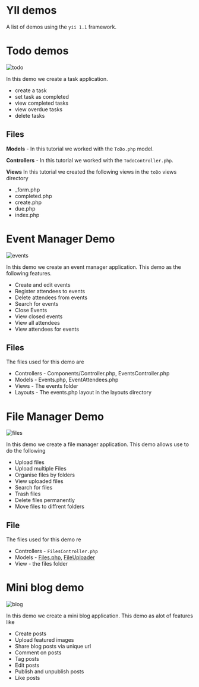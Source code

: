 # YII demos

A list of demos using the `yii 1.1` framework.

# Todo demos

![todo](https://yii.wftutorials.com/uploads/2020/06/vwja25.png)

In this demo we create a task application. 
* create a task
* set task as completed
* view completed tasks
* view overdue tasks
* delete tasks

## Files
**Models** - In this tutorial we worked with the `ToDo.php` model.

**Controllers** - In this tutorial we worked with the `TodoController.php`.

**Views**
In this tutorial we created the following views in the `toDo` views directory
* _form.php
* completed.php
* create.php
* due.php
* index.php

# Event Manager Demo

![events](https://yii.wftutorials.com/uploads/2020/06/07l199.png)

In this demo we create an event manager application. This demo as the following features.
* Create and edit events
* Register attendees to events
* Delete attendees from events
* Search for events
* Close Events
* View closed events
* View all attendees
* View attendees for events

## Files
The files used for this demo are
* Controllers - Components/Controller.php, EventsController.php
* Models - Events.php, EventAttendees.php
* Views - The events folder
* Layouts - The events.php layout in the layouts directory

# File Manager Demo

![files](https://yii.wftutorials.com/uploads/2020/06/362poo.png)

In this demo we create a file manager application. This demo allows use to do the following
* Upload files
* Upload multiple Files
* Organise files by folders
* View uploaded files
* Search for files
* Trash files
* Delete files permanently
* Move files to diffrent folders

## File
The files used for this demo re
* Controllers - `FilesController.php`
* Models - [Files.php](https://github.com/wftutorials/yiidemos/blob/master/protected/models/Files.php), 
[FileUploader](https://github.com/wftutorials/yiidemos/blob/master/protected/models/FileUploader.php)
* View - the files folder


# Mini blog demo

![blog](https://yii.wftutorials.com/uploads/2020/06/5ene2w.png)

In this demo we create a mini blog application. This demo as alot of features like
* Create posts
* Upload featured images
* Share blog posts via unique url
* Comment on posts
* Tag posts
* Edit posts
* Publish and unpublish posts
* Like posts